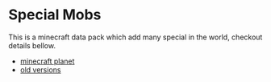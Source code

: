# Special Mobs
This is a minecraft data pack which add many special in the world, checkout details bellow.  
* [minecraft planet](https://www.planetminecraft.com/data-pack/minecraft-but-there-are-some-crazy-mobs/)  
* [old versions](https://github.com/paul90317/Special-Mobs/tree/master/old)